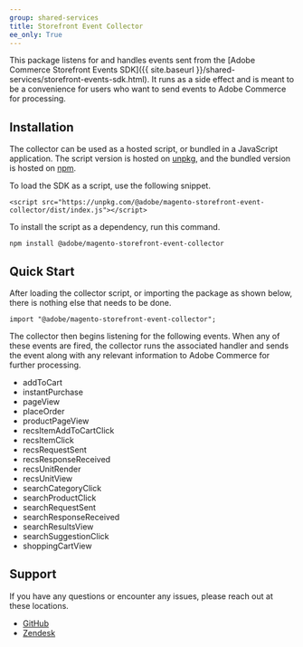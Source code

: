 ```yaml
---
group: shared-services
title: Storefront Event Collector
ee_only: True
---
```


This package listens for and handles events sent from the [Adobe Commerce Storefront Events SDK]({{ site.baseurl }}/shared-services/storefront-events-sdk.html). It runs as a side effect and is meant to be a convenience for users who want to send events to Adobe Commerce for processing.

## Installation

The collector can be used as a hosted script, or bundled in a JavaScript application. The script version is hosted on [unpkg](https://unpkg.com/@adobe/magento-storefront-event-collector@1.0.0/dist/index.js), and the bundled version is hosted on [npm](https://www.npmjs.com/package/@adobe/magento-storefront-event-collector).

To load the SDK as a script, use the following snippet.

```text
<script src="https://unpkg.com/@adobe/magento-storefront-event-collector/dist/index.js"></script>
```

To install the script as a dependency, run this command.

```text
npm install @adobe/magento-storefront-event-collector
```

## Quick Start

After loading the collector script, or importing the package as shown below, there is nothing else that needs to be done.

```text
import "@adobe/magento-storefront-event-collector";
```

The collector then begins listening for the following events. When any of these events are fired, the collector runs the associated handler and sends the event along with any relevant information to Adobe Commerce for further processing.

-  addToCart
-  instantPurchase
-  pageView
-  placeOrder
-  productPageView
-  recsItemAddToCartClick
-  recsItemClick
-  recsRequestSent
-  recsResponseReceived
-  recsUnitRender
-  recsUnitView
-  searchCategoryClick
-  searchProductClick
-  searchRequestSent
-  searchResponseReceived
-  searchResultsView
-  searchSuggestionClick
-  shoppingCartView

## Support

If you have any questions or encounter any issues, please reach out at these locations.

-  [GitHub](https://github.com/adobe/magento-storefront-event-collector/issues)
-  [Zendesk](https://account.magento.com/customer/account/login/referer/aHR0cHM6Ly9hY2NvdW50Lm1hZ2VudG8uY29tL3plbmRlc2svbG9naW4vaW5kZXgv/)